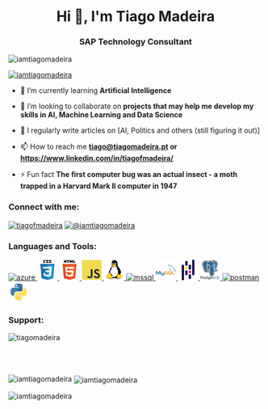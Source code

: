 <h1 align="center">Hi 👋, I'm Tiago Madeira</h1>
<h3 align="center">SAP Technology Consultant</h3>

<p align="left"> <img src="https://komarev.com/ghpvc/?username=iamtiagomadeira&label=Profile%20views&color=0e75b6&style=flat" alt="iamtiagomadeira" /> </p>

<p align="left"> <a href="https://twitter.com/iamtiagomadeira" target="blank"><img src="https://img.shields.io/twitter/follow/iamtiagomadeira?logo=twitter&style=for-the-badge" alt="iamtiagomadeira" /></a> </p>

- 🌱 I’m currently learning **Artificial Intelligence**

- 👯 I’m looking to collaborate on **projects that may help me develop my skills in AI, Machine Learning and Data Science**

- 📝 I regularly write articles on [AI, Politics and others (still figuring it out)]

- 📫 How to reach me **tiago@tiagomadeira.pt or https://www.linkedin.com/in/tiagofmadeira/**

- ⚡ Fun fact **The first computer bug was an actual insect - a moth trapped in a Harvard Mark II computer in 1947**

<h3 align="left">Connect with me:</h3>
<p align="left">
<a href="https://linkedin.com/in/tiagofmadeira" target="blank"><img align="center" src="https://raw.githubusercontent.com/rahuldkjain/github-profile-readme-generator/master/src/images/icons/Social/linked-in-alt.svg" alt="tiagofmadeira" height="30" width="40" /></a>
<a href="https://medium.com/@iamtiagomadeira" target="blank"><img align="center" src="https://raw.githubusercontent.com/rahuldkjain/github-profile-readme-generator/master/src/images/icons/Social/medium.svg" alt="@iamtiagomadeira" height="30" width="40" /></a>
</p>

<h3 align="left">Languages and Tools:</h3>
<p align="left"> <a href="https://azure.microsoft.com/en-in/" target="_blank" rel="noreferrer"> <img src="https://www.vectorlogo.zone/logos/microsoft_azure/microsoft_azure-icon.svg" alt="azure" width="40" height="40"/> </a> <a href="https://www.w3schools.com/css/" target="_blank" rel="noreferrer"> <img src="https://raw.githubusercontent.com/devicons/devicon/master/icons/css3/css3-original-wordmark.svg" alt="css3" width="40" height="40"/> </a> <a href="https://www.w3.org/html/" target="_blank" rel="noreferrer"> <img src="https://raw.githubusercontent.com/devicons/devicon/master/icons/html5/html5-original-wordmark.svg" alt="html5" width="40" height="40"/> </a> <a href="https://developer.mozilla.org/en-US/docs/Web/JavaScript" target="_blank" rel="noreferrer"> <img src="https://raw.githubusercontent.com/devicons/devicon/master/icons/javascript/javascript-original.svg" alt="javascript" width="40" height="40"/> </a> <a href="https://www.linux.org/" target="_blank" rel="noreferrer"> <img src="https://raw.githubusercontent.com/devicons/devicon/master/icons/linux/linux-original.svg" alt="linux" width="40" height="40"/> </a> <a href="https://www.microsoft.com/en-us/sql-server" target="_blank" rel="noreferrer"> <img src="https://www.svgrepo.com/show/303229/microsoft-sql-server-logo.svg" alt="mssql" width="40" height="40"/> </a> <a href="https://www.mysql.com/" target="_blank" rel="noreferrer"> <img src="https://raw.githubusercontent.com/devicons/devicon/master/icons/mysql/mysql-original-wordmark.svg" alt="mysql" width="40" height="40"/> </a> <a href="https://pandas.pydata.org/" target="_blank" rel="noreferrer"> <img src="https://raw.githubusercontent.com/devicons/devicon/2ae2a900d2f041da66e950e4d48052658d850630/icons/pandas/pandas-original.svg" alt="pandas" width="40" height="40"/> </a> <a href="https://www.postgresql.org" target="_blank" rel="noreferrer"> <img src="https://raw.githubusercontent.com/devicons/devicon/master/icons/postgresql/postgresql-original-wordmark.svg" alt="postgresql" width="40" height="40"/> </a> <a href="https://postman.com" target="_blank" rel="noreferrer"> <img src="https://www.vectorlogo.zone/logos/getpostman/getpostman-icon.svg" alt="postman" width="40" height="40"/> </a> <a href="https://www.python.org" target="_blank" rel="noreferrer"> <img src="https://raw.githubusercontent.com/devicons/devicon/master/icons/python/python-original.svg" alt="python" width="40" height="40"/> </a> </p>

<h3 align="left">Support:</h3>
<p><a href="https://www.buymeacoffee.com/tiagomadeira"> <img align="left" src="https://cdn.buymeacoffee.com/buttons/v2/default-yellow.png" height="50" width="210" alt="tiagomadeira" /></a></p><br><br><br><br>

<p><img align="left" src="https://github-readme-stats.vercel.app/api/top-langs?username=iamtiagomadeira&show_icons=true&locale=en&layout=compact" alt="iamtiagomadeira" /></p>

<p>&nbsp;<img align="center" src="https://github-readme-stats.vercel.app/api?username=iamtiagomadeira&show_icons=true&locale=en" alt="iamtiagomadeira" /></p>

<p><img align="center" src="https://github-readme-streak-stats.herokuapp.com/?user=iamtiagomadeira&" alt="iamtiagomadeira" /></p>
